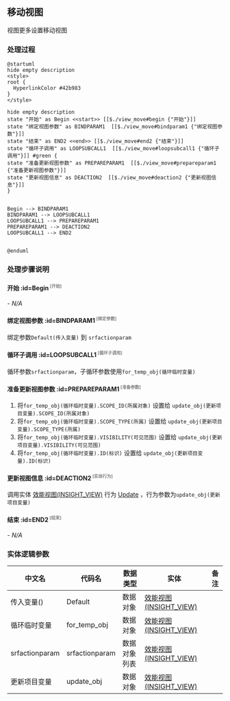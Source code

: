 ## 移动视图 <!-- {docsify-ignore-all} -->

   视图更多设置移动视图


### 处理过程

```plantuml
@startuml
hide empty description
<style>
root {
  HyperlinkColor #42b983
}
</style>

hide empty description
state "开始" as Begin <<start>> [[$./view_move#begin {"开始"}]]
state "绑定视图参数" as BINDPARAM1  [[$./view_move#bindparam1 {"绑定视图参数"}]]
state "结束" as END2 <<end>> [[$./view_move#end2 {"结束"}]]
state "循环子调用" as LOOPSUBCALL1  [[$./view_move#loopsubcall1 {"循环子调用"}]] #green {
state "准备更新视图参数" as PREPAREPARAM1  [[$./view_move#prepareparam1 {"准备更新视图参数"}]]
state "更新视图信息" as DEACTION2  [[$./view_move#deaction2 {"更新视图信息"}]]
}


Begin --> BINDPARAM1
BINDPARAM1 --> LOOPSUBCALL1
LOOPSUBCALL1 --> PREPAREPARAM1
PREPAREPARAM1 --> DEACTION2
LOOPSUBCALL1 --> END2


@enduml
```


### 处理步骤说明

#### 开始 :id=Begin<sup class="footnote-symbol"> <font color=gray size=1>[开始]</font></sup>



*- N/A*
#### 绑定视图参数 :id=BINDPARAM1<sup class="footnote-symbol"> <font color=gray size=1>[绑定参数]</font></sup>



绑定参数`Default(传入变量)` 到 `srfactionparam`
#### 循环子调用 :id=LOOPSUBCALL1<sup class="footnote-symbol"> <font color=gray size=1>[循环子调用]</font></sup>



循环参数`srfactionparam`，子循环参数使用`for_temp_obj(循环临时变量)`
#### 准备更新视图参数 :id=PREPAREPARAM1<sup class="footnote-symbol"> <font color=gray size=1>[准备参数]</font></sup>



1. 将`for_temp_obj(循环临时变量).SCOPE_ID(所属对象)` 设置给  `update_obj(更新项目变量).SCOPE_ID(所属对象)`
2. 将`for_temp_obj(循环临时变量).SCOPE_TYPE(所属)` 设置给  `update_obj(更新项目变量).SCOPE_TYPE(所属)`
3. 将`for_temp_obj(循环临时变量).VISIBILITY(可见范围)` 设置给  `update_obj(更新项目变量).VISIBILITY(可见范围)`
4. 将`for_temp_obj(循环临时变量).ID(标识)` 设置给  `update_obj(更新项目变量).ID(标识)`

#### 更新视图信息 :id=DEACTION2<sup class="footnote-symbol"> <font color=gray size=1>[实体行为]</font></sup>



调用实体 [效能视图(INSIGHT_VIEW)](module/Insight/insight_view.md) 行为 [Update](module/Insight/insight_view#行为) ，行为参数为`update_obj(更新项目变量)`

#### 结束 :id=END2<sup class="footnote-symbol"> <font color=gray size=1>[结束]</font></sup>



*- N/A*



### 实体逻辑参数

|    中文名   |    代码名    |  数据类型    |  实体   |备注 |
| --------| --------| -------- | -------- | --------   |
|传入变量(<i class="fa fa-check"/></i>)|Default|数据对象|[效能视图(INSIGHT_VIEW)](module/Insight/insight_view.md)||
|循环临时变量|for_temp_obj|数据对象|[效能视图(INSIGHT_VIEW)](module/Insight/insight_view.md)||
|srfactionparam|srfactionparam|数据对象列表|[效能视图(INSIGHT_VIEW)](module/Insight/insight_view.md)||
|更新项目变量|update_obj|数据对象|[效能视图(INSIGHT_VIEW)](module/Insight/insight_view.md)||
